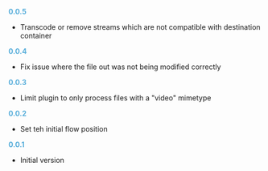 
**<span style="color:#56adda">0.0.5</span>**
- Transcode or remove streams which are not compatible with destination container

**<span style="color:#56adda">0.0.4</span>**
- Fix issue where the file out was not being modified correctly

**<span style="color:#56adda">0.0.3</span>**
- Limit plugin to only process files with a "video" mimetype

**<span style="color:#56adda">0.0.2</span>**
- Set teh initial flow position

**<span style="color:#56adda">0.0.1</span>**
- Initial version
